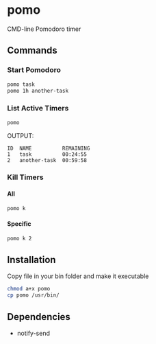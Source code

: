 # pomo
CMD-line Pomodoro timer

## Commands
### Start Pomodoro
```bash
pomo task
pomo 1h another-task
```

### List Active Timers
```bash
pomo
```
OUTPUT:
```console
ID  NAME          REMAINING
1   task          00:24:55
2   another-task  00:59:58
```

### Kill Timers
#### All
```bash
pomo k
```

#### Specific
```bash
pomo k 2
```

## Installation

Copy file in your bin folder and make it executable

```bash
chmod a+x pomo
cp pomo /usr/bin/
```

## Dependencies

* notify-send
